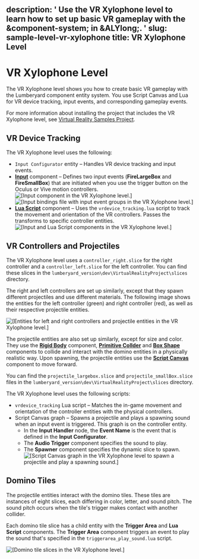 description: ' Use the VR Xylophone level to learn how to set up basic VR gameplay
  with the &component-system; in &ALYlong;. '
slug: sample-level-vr-xylophone
title: VR Xylophone Level
---
# VR Xylophone Level<a name="sample-level-vr-xylophone"></a>

The VR Xylophone level shows you how to create basic VR gameplay with the Lumberyard component entity system\. You use Script Canvas and Lua for VR device tracking, input events, and corresponding gameplay events\.

For more information about installing the project that includes the VR Xylophone level, see [Virtual Reality Samples Project](sample-project-virtual-reality.md)\.

## VR Device Tracking<a name="sample-level-vr-xylophone-vr-device-tracking"></a>

The VR Xylophone level uses the following:
+ `Input Configurator` entity – Handles VR device tracking and input events\.
+ **[Input](component-input.md)** component – Defines two input events \(**FireLargeBox** and **FireSmallBox**\) that are initiated when you use the trigger button on the Oculus or Vive motion controllers\.  
![\[Input component in the VR Xylophone level.\]](/images/vr-xylophone-level-input-component.png)  
![\[Input bindings file with input event groups in the VR Xylophone level.\]](/images/vr-xylophone-level-input-event-boxgarden-inputbindings.png)
+ **[Lua Script](component-lua-script.md)** component – Uses the `vrdevice_tracking.lua` script to track the movement and orientation of the VR controllers\. Passes the transforms to specific controller entities\.  
![\[Input and Lua Script components in the VR Xylophone level.\]](/images/vr-xylophone-level-lua-script-component.png)

## VR Controllers and Projectiles<a name="sample-level-vr-xylophone-controllers-and-projectiles"></a>

The VR Xylophone level uses a `controller_right.slice` for the right controller and a `controller_left.slice` for the left controller\. You can find these slices in the `lumberyard_version\dev\VirtualRealityProject\slices` directory\.

The right and left controllers are set up similarly, except that they spawn different projectiles and use different materials\. The following image shows the entities for the left controller \(green\) and right controller \(red\), as well as their respective projectile entities\.

![\[Entities for left and right controllers and projectile entities in the VR Xylophone level.\]](/images/vr-xylophone-level-left-right-controllers-and-projectiles.png)

The projectile entities are also set up similarly, except for size and color\. They use the **[Rigid Body](https://docs.aws.amazon.com/lumberyard/latest/userguide/component-rigid-body.html)** component, **[Primitive Collder](https://docs.aws.amazon.com/lumberyard/latest/userguide/component-physics-primitive-collider.html)** and **[Box Shape](component-shapes.md#box-shape-component-properties)** components to collide and interact with the domino entities in a physically realistic way\. Upon spawning, the projectile entities use the **[Script Canvas](component-script-canvas.md)** component to move forward\.

You can find the `projectile_largebox.slice` and `projectile_smallBox.slice` files in the `lumberyard_version\dev\VirtualRealityProject\slices` directory\.

The VR Xylophone level uses the following scripts:
+ `vrdevice_tracking` Lua script – Matches the in\-game movement and orientation of the controller entities with the physical controllers\.
+ Script Canvas graph – Spawns a projectile and plays a spawning sound when an input event is triggered\. This graph is on the controller entity\.
  + In the **Input Handler** node, the **Event Name** is the event that is defined in the **Input Configurator**\.
  + The **Audio Trigger** component specifies the sound to play\.
  + The **Spawner** component specifies the dynamic slice to spawn\.  
![\[Script Canvas graph in the VR Xylophone level to spawn a projectile and play a spawning sound.\]](/images/vr-xylophone-script-canvas-graph.png)

## Domino Tiles<a name="sample-level-vr-xylophone-domino-tiles"></a>

The projectile entities interact with the domino tiles\. These tiles are instances of eight slices, each differing in color, letter, and sound pitch\. The sound pitch occurs when the tile's trigger makes contact with another collider\.

Each domino tile slice has a child entity with the **Trigger Area** and **Lua Script** components\. The **Trigger Area** component triggers an event to play the sound that's specified in the `triggerarea_play_sound.lua` script\.

![\[Domino tile slices in the VR Xylophone level.\]](/images/vr-xylophone-level-domino-tiles.png)